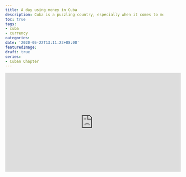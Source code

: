 ```yaml
---
title: A day using money in Cuba
description: Cuba is a puzzling country, especially when it comes to money. It is the only country in the world with a dual currency system.
toc: true
tags:
- cuba
- currency
categories:
date: '2020-05-22T13:11:22+08:00'
featuredImage:
draft: true
series:
- Cuban Chapter
---
```


<iframe width="560" height="315" src="https://www.youtube.com/embed/c8CJ6L0I6W8" title="YouTube video player" frameborder="0" allow="accelerometer; autoplay; clipboard-write; encrypted-media; gyroscope; picture-in-picture" allowfullscreen></iframe>
